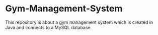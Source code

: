 # Gym-Management-System
This repository is about a gym management system which is created in Java and connects to a MySQL database

